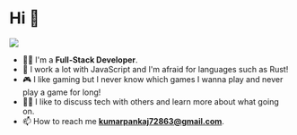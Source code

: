 <h1 align="start">Hi 👋</h1>
<p align="start">
<img src="https://readme-typing-svg.herokuapp.com/?color=FFFFFF&width=380&height=45&lines=I'm+Pankaj+Kumar;Nice+To+Meet+You+...&center=false&font=bold&vCenter=false&startDelay=0&align=left"></a>
</p>

- 👨‍💻 I'm a **Full-Stack Developer**.
- 🌱 I work a lot with JavaScript and I'm afraid for languages such as Rust!
- 🎮 I like gaming but I never know which games I wanna play and never play a game for long!
- 👯‍♀️ I like to discuss tech with others and learn more about what going on.
- 📫 How to reach me **kumarpankaj72863@gmail.com**.
<!---
bytescom/bytescom is a ✨ special ✨ repository because its `README.md` (this file) appears on your GitHub profile.
You can click the Preview link to take a look at your changes.
I'm+Full+Stack+Developer;Exploring+Digital+Design
--->

